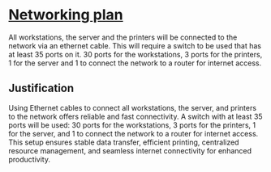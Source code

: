 # <u>**Networking plan**</u>

All workstations, the server and the printers will be connected to the network via an ethernet cable. This will require a switch to be used that has at least 35 ports on it. 30 ports for the workstations, 3 ports for the printers, 1 for the server and 1 to connect the network to a router for internet access.

## Justification

Using Ethernet cables to connect all workstations, the server, and printers to the network offers reliable and fast connectivity. A switch with at least 35 ports will be used: 30 ports for the workstations, 3 ports for the printers, 1 for the server, and 1 to connect the network to a router for internet access. This setup ensures stable data transfer, efficient printing, centralized resource management, and seamless internet connectivity for enhanced productivity.